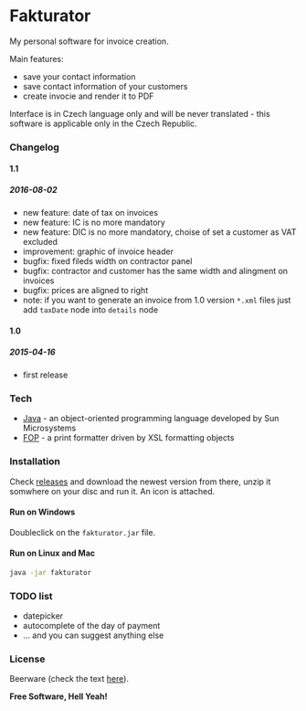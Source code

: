 # Fakturator
My personal software for invoice creation.

Main features:
  - save your contact information
  - save contact information of your customers
  - create invocie and render it to PDF

Interface is in Czech language only and will be never translated - this software is applicable only in the Czech Republic.

### Changelog
#### 1.1
##### 2016-08-02
- new feature: date of tax on invoices
- new feature: IC is no more mandatory
- new feature: DIC is no more mandatory, choise of set a customer as VAT excluded
- improvement: graphic of invoice header
- bugfix: fixed fileds width on contractor panel
- bugfix: contractor and customer has the same width and alingment on invoices
- bugfix: prices are aligned to right
- note: if you want to generate an invoice from 1.0 version `*.xml` files just add `taxDate` node into `details` node

#### 1.0
##### 2015-04-16
- first release

### Tech
* [Java](https://www.java.com/en/) - an object-oriented programming language developed by Sun Microsystems
* [FOP](https://xmlgraphics.apache.org/fop/) - a print formatter driven by XSL formatting objects

### Installation
Check [releases](https://github.com/akarienta/fakturator/releases) and download the newest version from there, unzip it somwhere on your disc and run it. An icon is attached.

#### Run on Windows
Doubleclick on the `fakturator.jar` file.

#### Run on Linux and Mac
```sh
java -jar fakturator
```
### TODO list
 - datepicker
 - autocomplete of the day of payment
 - ... and you can suggest anything else

### License
Beerware (check the text [here](https://github.com/akarienta/fakturator/blob/master/LICENSE)).

**Free Software, Hell Yeah!**